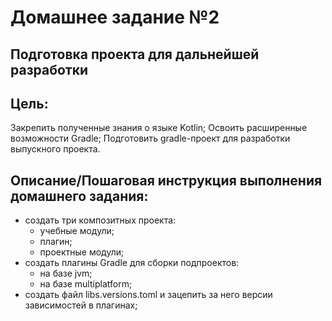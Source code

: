 # Домашнее задание №2
## Подготовка проекта для дальнейшей разработки

## Цель:
Закрепить полученные знания о языке Kotlin;
Освоить расширенные возможности Gradle;
Подготовить gradle-проект для разработки выпускного проекта.

## Описание/Пошаговая инструкция выполнения домашнего задания:
 - создать три композитных проекта:
   - учебные модули;
   - плагин;
   - проектные модули;
- создать плагины Gradle для сборки подпроектов:
   - на базе jvm;
   - на базе multiplatform;
- создать файл libs.versions.toml и зацепить за него версии зависимостей в плагинах;